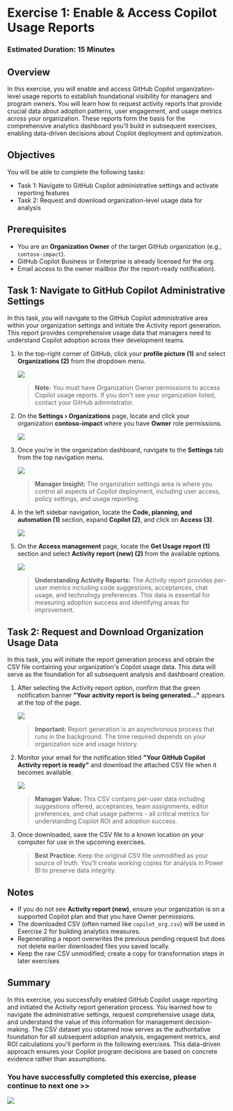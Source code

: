 # Exercise 1: Enable & Access Copilot Usage Reports

### Estimated Duration: 15 Minutes

## Overview

In this exercise, you will enable and access GitHub Copilot organization-level usage reports to establish foundational visibility for managers and program owners. You will learn how to request activity reports that provide crucial data about adoption patterns, user engagement, and usage metrics across your organization. These reports form the basis for the comprehensive analytics dashboard you'll build in subsequent exercises, enabling data-driven decisions about Copilot deployment and optimization.

## Objectives

You will be able to complete the following tasks:

- Task 1: Navigate to GitHub Copilot administrative settings and activate reporting features
- Task 2: Request and download organization-level usage data for analysis

## Prerequisites

- You are an **Organization Owner** of the target GitHub organization (e.g., `contoso-impact`).
- GitHub Copilot Business or Enterprise is already licensed for the org.
- Email access to the owner mailbox (for the report-ready notification).

## Task 1: Navigate to GitHub Copilot Administrative Settings

In this task, you will navigate to the GitHub Copilot administrative area within your organization settings and initiate the Activity report generation. This report provides comprehensive usage data that managers need to understand Copilot adoption across their development teams.

1. In the top-right corner of GitHub, click your **profile picture (1)** and select **Organizations (2)** from the dropdown menu.

   ![](../media/gt-co-ex1-g1.png)

   >**Note:** You must have Organization Owner permissions to access Copilot usage reports. If you don't see your organization listed, contact your GitHub administrator.

1. On the **Settings › Organizations** page, locate and click your organization **contoso-impact** where you have **Owner** role permissions.  

   ![](../media/gt-co-ex1-g2.png)

1. Once you're in the organization dashboard, navigate to the **Settings** tab from the top navigation menu.  

   ![](../media/gt-co-ex1-g3.png)

   >**Manager Insight:** The organization settings area is where you control all aspects of Copilot deployment, including user access, policy settings, and usage reporting.

1. In the left sidebar navigation, locate the **Code, planning, and automation (1)** section, expand **Copilot (2)**, and click on **Access (3)**.  

   ![](../media/gt-co-ex1-g4.png)

1. On the **Access management** page, locate the **Get Usage report (1)** section and select **Activity report (new) (2)** from the available options.

   ![](../media/gt-co-ex1-g5.png)

   >**Understanding Activity Reports:** The Activity report provides per-user metrics including code suggestions, acceptances, chat usage, and technology preferences. This data is essential for measuring adoption success and identifying areas for improvement.

## Task 2: Request and Download Organization Usage Data

In this task, you will initiate the report generation process and obtain the CSV file containing your organization's Copilot usage data. This data will serve as the foundation for all subsequent analysis and dashboard creation.

1. After selecting the Activity report option, confirm that the green notification banner **"Your activity report is being generated…"** appears at the top of the page.  

   ![](../media/gt-co-ex1-g6.png)

   >**Important:** Report generation is an asynchronous process that runs in the background. The time required depends on your organization size and usage history.

1. Monitor your email for the notification titled **"Your GitHub Copilot Activity report is ready"** and download the attached CSV file when it becomes available.  

   ![](../media/gt-co-ex1-g7.png)

   >**Manager Value:** This CSV contains per-user data including suggestions offered, acceptances, team assignments, editor preferences, and chat usage patterns - all critical metrics for understanding Copilot ROI and adoption success.

1. Once downloaded, save the CSV file to a known location on your computer for use in the upcoming exercises.

   >**Best Practice:** Keep the original CSV file unmodified as your source of truth. You'll create working copies for analysis in Power BI to preserve data integrity.

## Notes

- If you do not see **Activity report (new)**, ensure your organization is on a supported Copilot plan and that you have Owner permissions.
- The downloaded CSV (often named like `copilot_org.csv`) will be used in Exercise 2 for building analytics measures.
- Regenerating a report overwrites the previous pending request but does not delete earlier downloaded files you saved locally.
- Keep the raw CSV unmodified; create a copy for transformation steps in later exercises

## Summary

In this exercise, you successfully enabled GitHub Copilot usage reporting and initiated the Activity report generation process. You learned how to navigate the administrative settings, request comprehensive usage data, and understand the value of this information for management decision-making. The CSV dataset you obtained now serves as the authoritative foundation for all subsequent adoption analysis, engagement metrics, and ROI calculations you'll perform in the following exercises. This data-driven approach ensures your Copilot program decisions are based on concrete evidence rather than assumptions.

### You have successfully completed this exercise, please continue to next one >>

   ![](../media/a-gs-g2.png)

